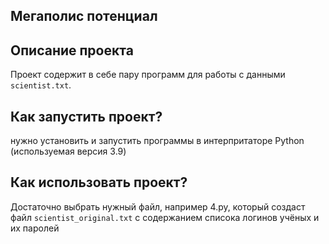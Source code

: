 ## Мегаполис потенциал
## Описание проекта
Проект содержит в себе пару программ для работы с данными `scientist.txt`. 
## Как запустить проект?
нужно установить и запустить программы в интерпритаторе Python (используемая версия 3.9)
## Как использовать проект?
Достаточно выбрать нужный файл, например 4.py, который создаст файл `scientist_original.txt` с содержанием списока логинов учёных и их паролей
